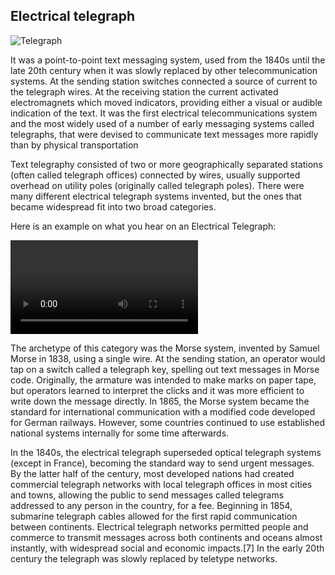 ## Electrical telegraph 

![Telegraph](https://upload.wikimedia.org/wikipedia/commons/9/91/Morse_Telegraph_1837.jpg)

It was a point-to-point text messaging system, used from the 1840s until the late 20th century when it was slowly replaced by other telecommunication systems. At the sending station switches connected a source of current to the telegraph wires. At the receiving station the current activated electromagnets which moved indicators, providing either a visual or audible indication of the text. It was the first electrical telecommunications system and the most widely used of a number of early messaging systems called telegraphs, that were devised to communicate text messages more rapidly than by physical transportation

Text telegraphy consisted of two or more geographically separated stations (often called telegraph offices) connected by wires, usually supported overhead on utility poles (originally called telegraph poles). There were many different electrical telegraph systems invented, but the ones that became widespread fit into two broad categories.

Here is an example on what you hear on an Electrical Telegraph:


![Telegaph Sample](https://user-images.githubusercontent.com/75349924/159631808-e56d230b-cd1d-4932-8227-f5fd4c50f127.mp4)


The archetype of this category was the Morse system, invented by Samuel Morse in 1838, using a single wire. At the sending station, an operator would tap on a switch called a telegraph key, spelling out text messages in Morse code. Originally, the armature was intended to make marks on paper tape, but operators learned to interpret the clicks and it was more efficient to write down the message directly. In 1865, the Morse system became the standard for international communication with a modified code developed for German railways. However, some countries continued to use established national systems internally for some time afterwards.

In the 1840s, the electrical telegraph superseded optical telegraph systems (except in France), becoming the standard way to send urgent messages. By the latter half of the century, most developed nations had created commercial telegraph networks with local telegraph offices in most cities and towns, allowing the public to send messages called telegrams addressed to any person in the country, for a fee. Beginning in 1854, submarine telegraph cables allowed for the first rapid communication between continents. Electrical telegraph networks permitted people and commerce to transmit messages across both continents and oceans almost instantly, with widespread social and economic impacts.[7] In the early 20th century the telegraph was slowly replaced by teletype networks. 

